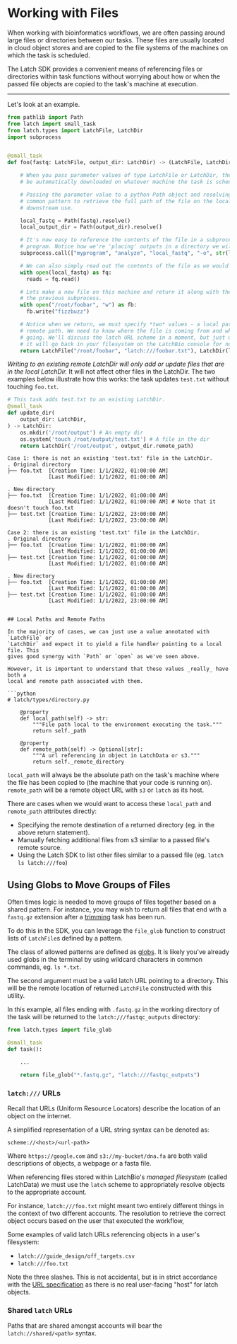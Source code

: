 # Working with Files

When working with bioinformatics workflows, we are often passing around large
files or directories between our tasks. These files are usually located in
cloud object stores and are copied to the file systems of the machines
on which the task is scheduled.

The Latch SDK provides a convenient means of referencing files or directories
within task functions without worrying about how or when the passed file objects
are copied to the task's machine at execution.

---

Let's look at an example.

```python
from pathlib import Path
from latch import small_task
from latch.types import LatchFile, LatchDir
import subprocess


@small_task
def foo(fastq: LatchFile, output_dir: LatchDir) -> (LatchFile, LatchDir):

    # When you pass parameter values of type LatchFile or LatchDir, the file will
    # be automatically downloaded on whatever machine the task is scheduled on.

    # Passing the parameter value to a python Path object and resolving it is a
    # common pattern to retrieve the full path of the file on the local filesystem for
    # downstream use.

    local_fastq = Path(fastq).resolve()
    local_output_dir = Path(output_dir).resolve()

    # It's now easy to reference the contents of the file in a subprocessed
    # program. Notice how we're 'placing' outputs in a directory we will return.
    subprocess.call(["myprogram", "analyze", "local_fastq", "-o", str(local_output_dir)])

    # We can also simply read out the contents of the file as we would normally.
    with open(local_fastq) as fq:
      reads = fq.read()

    # Lets make a new file on this machine and return it along with the results of
    # the previous subprocess.
    with open("/root/foobar", "w") as fb:
      fb.write("fizzbuzz")

    # Notice when we return, we must specify *two* values - a local path and a
    # remote path. We need to know where the file is coming from and where it's
    # going. We'll discuss the latch URL scheme in a moment, but just understand
    # it will go back in your filesystem on the LatchBio console for now.
    return LatchFile("/root/foobar", "latch:///foobar.txt"), LatchDir(local_output_dir, output_dir.remote_path)
```
_Writing to an existing remote LatchDir will only add or update files that are in the local LatchDir._ It will not affect other files in the LatchDir. The two examples below illustrate how this works: the task updates `test.txt` without touching `foo.txt`.
```python 
# This task adds test.txt to an existing LatchDir.
@small_task
def update_dir(
    output_dir: LatchDir,
) -> LatchDir:
    os.mkdir('/root/output') # An empty dir
    os.system('touch /root/output/test.txt') # A file in the dir
    return LatchDir('/root/output', output_dir.remote_path)
```
```
Case 1: there is not an existing 'test.txt' file in the LatchDir.
. Original directory
├── foo.txt  [Creation Time: 1/1/2022, 01:00:00 AM]
             [Last Modified: 1/1/2022, 01:00:00 AM]

. New directory
├── foo.txt  [Creation Time: 1/1/2022, 01:00:00 AM]
             [Last Modified: 1/1/2022, 01:00:00 AM] # Note that it doesn't touch foo.txt
├── test.txt [Creation Time: 1/1/2022, 23:00:00 AM]
             [Last Modified: 1/1/2022, 23:00:00 AM]
```
```
Case 2: there is an existing 'test.txt' file in the LatchDir.
. Original directory
├── foo.txt  [Creation Time: 1/1/2022, 01:00:00 AM]
             [Last Modified: 1/1/2022, 01:00:00 AM]
├── test.txt [Creation Time: 1/1/2022, 01:00:00 AM]
             [Last Modified: 1/1/2022, 01:00:00 AM]

. New directory
├── foo.txt  [Creation Time: 1/1/2022, 01:00:00 AM]
             [Last Modified: 1/1/2022, 01:00:00 AM]
├── test.txt [Creation Time: 1/1/2022, 01:00:00 AM]
             [Last Modified: 1/1/2022, 23:00:00 AM]
```
```

## Local Paths and Remote Paths

In the majority of cases, we can just use a value annotated with `LatchFile` or
`LatchDir` and expect it to yield a file handler pointing to a local file. This
gives good synergy with `Path` or `open` as we've seen above.

However, it is important to understand that these values _really_ have both a
local and remote path associated with them.

```python
# latch/types/directory.py

    @property
    def local_path(self) -> str:
        """File path local to the environment executing the task."""
        return self._path

    @property
    def remote_path(self) -> Optional[str]:
        """A url referencing in object in LatchData or s3."""
        return self._remote_directory

```

`local_path` will always be the absolute path on the task's machine where the
file has been copied to (the machine that your code is running on).  
`remote_path` will be a remote object URL with `s3` or `latch` as its host.

There are cases when we would want
to access these `local_path` and `remote_path` attributes directly:

* Specifying the remote destination of a returned directory (eg. in the above return statement).
* Manually fetching additional files from s3 similar to a passed file's remote source.
* Using the Latch SDK to list other files similar to a passed file (eg. `latch ls latch:///foo`)

## Using Globs to Move Groups of Files

Often times logic is needed to move groups of files together based on a shared
pattern. For instance, you may wish to return all files that end with a
`fastq.gz` extension after a
[trimming](https://bmcbioinformatics.biomedcentral.com/articles/10.1186/s12859-016-1069-7#:~:text=Trimming%20of%20adapter%20sequences%20from,previously%20published%20adapter%20trimming%20tools.)
task has been run.

To do this in the SDK, you can leverage the `file_glob` function to construct
lists of `LatchFile`s defined by a pattern.

The class of allowed patterns are defined as
[globs](https://en.wikipedia.org/wiki/Glob_(programming)). It is likely you've
already used globs in the terminal by using wildcard characters in common
commands, eg. `ls *.txt`.

The second argument must be a valid latch URL pointing to a directory. This will
be the remote location of returned `LatchFile` constructed with this utility.

In this example, all files ending with `.fastq.gz` in the working directory of
the task will be returned to the `latch:///fastqc_outputs` directory:

```python
from latch.types import file_glob

@small_task
def task():

    ...

    return file_glob("*.fastq.gz", "latch:///fastqc_outputs")
```

### `latch:///` URLs

Recall that URLs (Uniform Resource Locators) describe the location of an object
on the internet.

A simplified representation of a URL string syntax can be denoted as:

```text
scheme://<host>/<url-path>
```

Where `https://google.com` and `s3://my-bucket/dna.fa` are both valid descriptions of
objects, a webpage or a fasta file.

When referencing files stored within LatchBio's _managed filesystem_ (called
LatchData) we must use the `latch` scheme to appropriately resolve objects to
the appropriate account.

For instance, `latch:///foo.txt` might meant two entirely different things in
the context of two different accounts. The resolution to retrieve the correct
object occurs based on the user that executed the workflow,

Some examples of valid latch URLs referencing objects in a user's filesystem:

* `latch:///guide_design/off_targets.csv`
* `latch:///foo.txt`

Note the three slashes. This is not accidental, but is in strict accordance with
the [URL specification](https://www.ietf.org/rfc/rfc1738.txt) as there is no
real user-facing "host" for latch objects.

### Shared `latch` URLs

Paths that are shared amongst accounts will bear the `latch://shared/<path>`
syntax.
